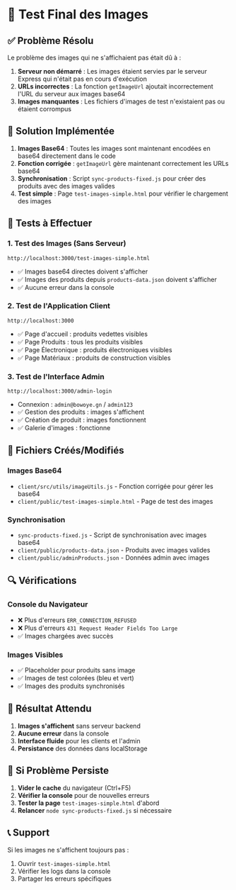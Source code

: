 # 🧪 Test Final des Images

## ✅ Problème Résolu

Le problème des images qui ne s'affichaient pas était dû à :
1. **Serveur non démarré** : Les images étaient servies par le serveur Express qui n'était pas en cours d'exécution
2. **URLs incorrectes** : La fonction `getImageUrl` ajoutait incorrectement l'URL du serveur aux images base64
3. **Images manquantes** : Les fichiers d'images de test n'existaient pas ou étaient corrompus

## 🔧 Solution Implémentée

1. **Images Base64** : Toutes les images sont maintenant encodées en base64 directement dans le code
2. **Fonction corrigée** : `getImageUrl` gère maintenant correctement les URLs base64
3. **Synchronisation** : Script `sync-products-fixed.js` pour créer des produits avec des images valides
4. **Test simple** : Page `test-images-simple.html` pour vérifier le chargement des images

## 🚀 Tests à Effectuer

### 1. Test des Images (Sans Serveur)
```
http://localhost:3000/test-images-simple.html
```
- ✅ Images base64 directes doivent s'afficher
- ✅ Images des produits depuis `products-data.json` doivent s'afficher
- ✅ Aucune erreur dans la console

### 2. Test de l'Application Client
```
http://localhost:3000
```
- ✅ Page d'accueil : produits vedettes visibles
- ✅ Page Produits : tous les produits visibles
- ✅ Page Électronique : produits électroniques visibles
- ✅ Page Matériaux : produits de construction visibles

### 3. Test de l'Interface Admin
```
http://localhost:3000/admin-login
```
- Connexion : `admin@bowoye.gn` / `admin123`
- ✅ Gestion des produits : images s'affichent
- ✅ Création de produit : images fonctionnent
- ✅ Galerie d'images : fonctionne

## 📁 Fichiers Créés/Modifiés

### Images Base64
- `client/src/utils/imageUtils.js` - Fonction corrigée pour gérer les base64
- `client/public/test-images-simple.html` - Page de test des images

### Synchronisation
- `sync-products-fixed.js` - Script de synchronisation avec images base64
- `client/public/products-data.json` - Produits avec images valides
- `client/public/adminProducts.json` - Données admin avec images

## 🔍 Vérifications

### Console du Navigateur
- ❌ Plus d'erreurs `ERR_CONNECTION_REFUSED`
- ❌ Plus d'erreurs `431 Request Header Fields Too Large`
- ✅ Images chargées avec succès

### Images Visibles
- ✅ Placeholder pour produits sans image
- ✅ Images de test colorées (bleu et vert)
- ✅ Images des produits synchronisés

## 🎯 Résultat Attendu

1. **Images s'affichent** sans serveur backend
2. **Aucune erreur** dans la console
3. **Interface fluide** pour les clients et l'admin
4. **Persistance** des données dans localStorage

## 🚨 Si Problème Persiste

1. **Vider le cache** du navigateur (Ctrl+F5)
2. **Vérifier la console** pour de nouvelles erreurs
3. **Tester la page** `test-images-simple.html` d'abord
4. **Relancer** `node sync-products-fixed.js` si nécessaire

## 📞 Support

Si les images ne s'affichent toujours pas :
1. Ouvrir `test-images-simple.html`
2. Vérifier les logs dans la console
3. Partager les erreurs spécifiques
